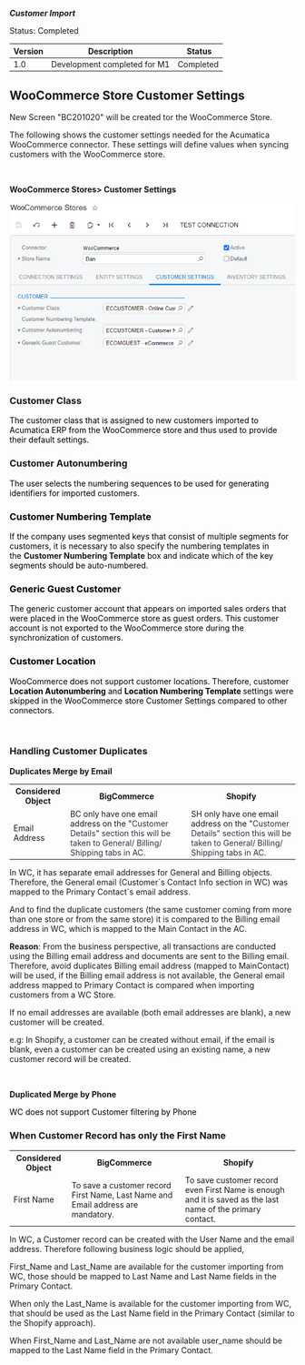 ***Customer Import***
<p>Status: Completed</p>
<table>
<thead>
<tr>
<th>
<div class="tablesorter-header-inner">
<div class="tablesorter-header-inner">Version</div></div></th>
<th>
<div class="tablesorter-header-inner">
<div class="tablesorter-header-inner">Description</div></div></th>
<th colspan="1">
<div class="tablesorter-header-inner">
<div class="tablesorter-header-inner">&nbsp;Status</div></div></th></tr></thead>
<tbody>
<tr>
<td>1.0</td>
<td>Development completed for M1</td>
<td colspan="1">Completed</td></tr></tbody></table>

<p><ac:structured-macro ac:macro-id="3aab4f84-b5d4-485e-918b-496e6a0fc15f" ac:name="toc" ac:schema-version="1" /></p>
<h2>WooCommerce Store Customer Settings&nbsp;</h2>
<p>New Screen &quot;BC201020&quot; will be created tor the WooCommerce Store.</p>
<p>The following shows the customer settings needed for the Acumatica WooCommerce connector. These settings will define values when syncing customers with the WooCommerce store.</p>
<p>&nbsp;</p>
<p><strong>WooCommerce Stores&gt; Customer Settings</strong></p>

![Screenshot](/Documentation/Specifications/Spec%20Images/Customer1.png)

<h3><strong>Customer Class&nbsp;</strong></h3>
<p><span style="color: rgb(0,0,0);">The customer class that is assigned to new customers imported to Acumatica ERP from the WooCommerce store and thus used to provide their default settings.</span></p>
<h3><strong>Customer Autonumbering</strong><span style="color: rgb(0,0,0);">&nbsp;</span></h3>
<p><span style="color: rgb(0,0,0);">The user selects the numbering sequences to be used for generating identifiers for imported customers.</span></p>
<h3><span style="color: rgb(0,0,0);"><strong>Customer Numbering Template</strong></span></h3>
<p><span style="color: rgb(0,0,0);">If the company uses segmented keys that consist of multiple segments for customers, it is necessary to also specify the numbering templates in the&nbsp;</span><strong>Customer Numbering Template</strong><span style="color: rgb(0,0,0);">&nbsp;box and indicate which of the key segments should be auto-numbered.</span></p>
<h3><strong><span style="color: rgb(0,0,0);">Generic Guest Customer</span></strong></h3>
<p><span style="color: rgb(0,0,0);"><span style="color: rgb(0,0,0);">The generic customer account that appears on imported sales orders that were placed in the WooCommerce store as guest orders. This customer account is not exported to the WooCommerce store during the synchronization of customers.</span></span></p>
<h3><span style="color: rgb(0,0,0);">Customer Location</span></h3>
<p><span style="color: rgb(0,0,0);">WooCommerce does not support customer locations. Therefore, customer <strong>Location Autonumbering</strong> and <strong>Location Numbering Template </strong>settings were skipped in the WooCommerce store Customer Settings compared to other connectors.</span></p>
<p>&nbsp;</p>
<p></p>
<h3>Handling Customer Duplicates</h3>
<p><strong>Duplicates Merge by Email</strong></p>
<table>
<tbody>
<tr>
<th colspan="1">Considered Object</th>
<th>BigCommerce</th>
<th>Shopify</th></tr>
<tr>
<td colspan="1">Email Address</td>
<td>BC only have one email address on the &quot;<span style="color: rgb(52,49,63);">Customer Details&quot; section this will be taken to General/ Billing/ Shipping tabs in AC.</span></td>
<td><span>SH only have one email address on the &quot;</span><span style="color: rgb(52,49,63);">Customer Details&quot; section this will be taken to General/ Billing/ Shipping tabs in AC.</span></td></tr></tbody></table>
<p>In WC, it has separate email addresses for General and Billing objects. Therefore, the General email (Customer`s Contact Info section in WC) was mapped to the Primary Contact`s email address.</p>
<p>And to find the duplicate customers (the same customer coming from more than one store or from the same store) it is compared to the Billing email address in WC, which is mapped to the Main Contact in the AC.</p>
<p><strong>Reason</strong>: From the business perspective, all transactions are conducted using the Billing email address and documents are sent to the Billing email. Therefore, avoid duplicates Billing email address (mapped to MainContact) will be used, if the&nbsp;Billing email address is not available, the General email address mapped to Primary Contact is compared when importing customers from a WC Store.</p>
<p>If no email addresses are available (both email addresses are blank), a new customer will be created.</p>
<p>e.g: In&nbsp;<span>Shopify, a customer can be created without email, if the email is blank, even a customer can be created using an existing name, a new customer record will be created.</span></p>
<p><span><br /></span></p>
<p><strong>Duplicated Merge by Phone</strong></p>
<p><span style="color: rgb(0,0,0);">WC does not support Customer filtering by Phone</span></p>
<h3>When Customer Record has only the First Name</h3>
<table>
<tbody>
<tr>
<th colspan="1">Considered Object</th>
<th><span>BigCommerce</span></th>
<th><span>Shopify</span></th></tr>
<tr>
<td colspan="1">First Name</td>
<td>To save a customer record First Name, Last Name and Email address are mandatory.</td>
<td>To save customer record even First Name is enough and it is saved as the last name of the primary contact.</td></tr></tbody></table>
<p>In WC, a Customer record can be created with the User Name and the email address. Therefore following business logic should be applied,</p>
<p>First_Name and Last_Name are available for the customer importing from WC, those should be mapped to Last Name and Last Name fields in the Primary Contact.</p>
<p>When only the&nbsp;Last_Name is available&nbsp;for the customer importing from WC, that should be used as the&nbsp;Last Name field in the Primary Contact (similar to the Shopify approach).</p>
<p>When&nbsp;First_Name and Last_Name are not available user_name should be mapped to the&nbsp;Last Name field in the Primary Contact.</p>
<p>&nbsp;</p>
<p>&nbsp;</p>
<p>&nbsp;</p>
<p>&nbsp;</p>
